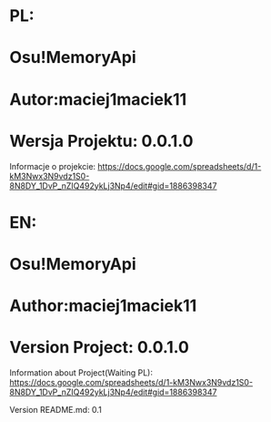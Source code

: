 # PL:
# Osu!MemoryApi
# Autor:maciej1maciek11
# Wersja Projektu: 0.0.1.0
Informacje o projekcie: https://docs.google.com/spreadsheets/d/1-kM3Nwx3N9vdz1S0-8N8DY_1DvP_nZIQ492ykLj3Np4/edit#gid=1886398347
# EN:
# Osu!MemoryApi
# Author:maciej1maciek11
# Version Project: 0.0.1.0
Information about Project(Waiting PL): https://docs.google.com/spreadsheets/d/1-kM3Nwx3N9vdz1S0-8N8DY_1DvP_nZIQ492ykLj3Np4/edit#gid=1886398347








Version README.md: 0.1
